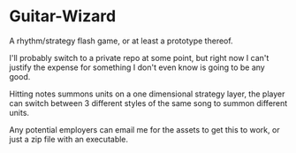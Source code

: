 # Guitar-Wizard
A rhythm/strategy flash game, or at least a prototype thereof.

I'll probably switch to a private repo at some point, but right now I can't justify the expense for something I don't even know is going to be any good.

Hitting notes summons units on a one dimensional strategy layer, the player can switch between 3 different styles of the same song to summon different units.

Any potential employers can email me for the assets to get this to work, or just a zip file with an executable.
